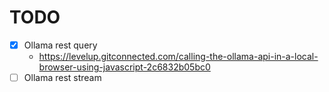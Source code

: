 # TODO

- [x] Ollama rest query
  - https://levelup.gitconnected.com/calling-the-ollama-api-in-a-local-browser-using-javascript-2c6832b05bc0
- [ ] Ollama rest stream

